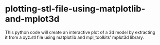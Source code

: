 # plotting-stl-file-using-matplotlib-and-mplot3d
This python code will create an interactive plot of a 3d model by extracting it from a xyz.stl file using matplotlib and mpl_toolkits' mplot3d library.
